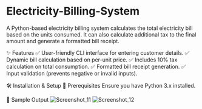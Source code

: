 # Electricity-Billing-System
A Python-based electricity billing system calculates the total electricity bill based on the units consumed. It can also calculate additional tax to the final amount and generate a formatted bill receipt.

✨ Features
✅ User-friendly CLI interface for entering customer details.
✅ Dynamic bill calculation based on per-unit price.
✅ Includes 10% tax calculation on total consumption.
✅ Formatted bill receipt generation.
✅ Input validation (prevents negative or invalid inputs).

🛠️ Installation & Setup
🔹 Prerequisites
Ensure you have Python 3.x installed.

📸 Sample Output
![Screenshot_11](https://github.com/user-attachments/assets/d7c2651a-89fa-438b-96d1-da776ec37d24)
![Screenshot_12](https://github.com/user-attachments/assets/411d057c-7a4a-45ba-8623-2568cc73aba4)
